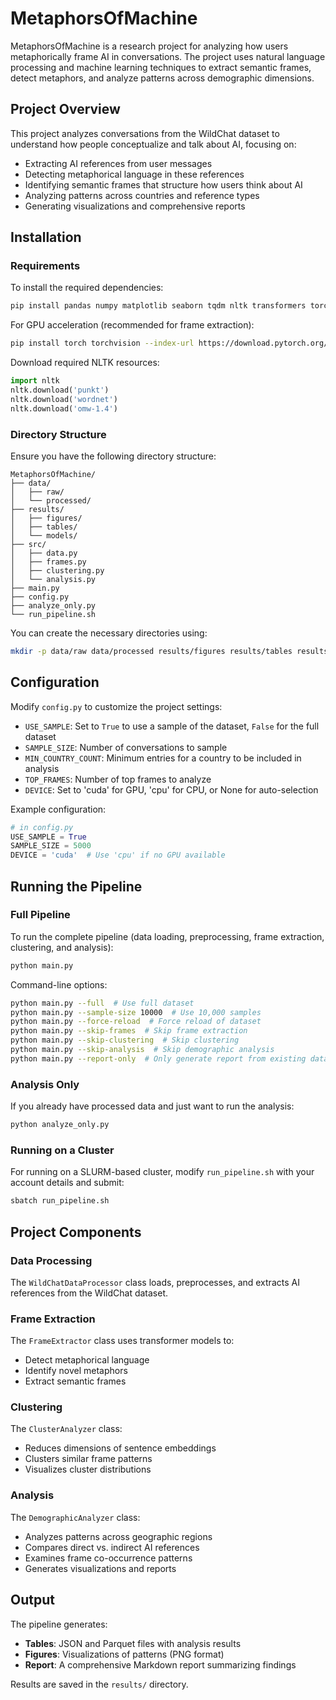 # MetaphorsOfMachine

MetaphorsOfMachine is a research project for analyzing how users metaphorically frame AI in conversations. The project uses natural language processing and machine learning techniques to extract semantic frames, detect metaphors, and analyze patterns across demographic dimensions.

## Project Overview

This project analyzes conversations from the WildChat dataset to understand how people conceptualize and talk about AI, focusing on:

- Extracting AI references from user messages
- Detecting metaphorical language in these references
- Identifying semantic frames that structure how users think about AI
- Analyzing patterns across countries and reference types
- Generating visualizations and comprehensive reports

## Installation

### Requirements

To install the required dependencies:

```bash
pip install pandas numpy matplotlib seaborn tqdm nltk transformers torch torchvision sklearn datasets plotly wordcloud joblib
```

For GPU acceleration (recommended for frame extraction):

```bash
pip install torch torchvision --index-url https://download.pytorch.org/whl/cu118
```

Download required NLTK resources:

```python
import nltk
nltk.download('punkt')
nltk.download('wordnet')
nltk.download('omw-1.4')
```

### Directory Structure

Ensure you have the following directory structure:

```
MetaphorsOfMachine/
├── data/
│   ├── raw/
│   └── processed/
├── results/
│   ├── figures/
│   ├── tables/
│   └── models/
├── src/
│   ├── data.py
│   ├── frames.py
│   ├── clustering.py
│   └── analysis.py
├── main.py
├── config.py
├── analyze_only.py
└── run_pipeline.sh
```

You can create the necessary directories using:

```bash
mkdir -p data/raw data/processed results/figures results/tables results/models
```

## Configuration

Modify `config.py` to customize the project settings:

- `USE_SAMPLE`: Set to `True` to use a sample of the dataset, `False` for the full dataset
- `SAMPLE_SIZE`: Number of conversations to sample
- `MIN_COUNTRY_COUNT`: Minimum entries for a country to be included in analysis
- `TOP_FRAMES`: Number of top frames to analyze
- `DEVICE`: Set to 'cuda' for GPU, 'cpu' for CPU, or None for auto-selection

Example configuration:

```python
# in config.py
USE_SAMPLE = True
SAMPLE_SIZE = 5000
DEVICE = 'cuda'  # Use 'cpu' if no GPU available
```

## Running the Pipeline

### Full Pipeline

To run the complete pipeline (data loading, preprocessing, frame extraction, clustering, and analysis):

```bash
python main.py
```

Command-line options:

```bash
python main.py --full  # Use full dataset
python main.py --sample-size 10000  # Use 10,000 samples
python main.py --force-reload  # Force reload of dataset
python main.py --skip-frames  # Skip frame extraction
python main.py --skip-clustering  # Skip clustering
python main.py --skip-analysis  # Skip demographic analysis
python main.py --report-only  # Only generate report from existing data
```

### Analysis Only

If you already have processed data and just want to run the analysis:

```bash
python analyze_only.py
```

### Running on a Cluster

For running on a SLURM-based cluster, modify `run_pipeline.sh` with your account details and submit:

```bash
sbatch run_pipeline.sh
```

## Project Components

### Data Processing

The `WildChatDataProcessor` class loads, preprocesses, and extracts AI references from the WildChat dataset.

### Frame Extraction

The `FrameExtractor` class uses transformer models to:
- Detect metaphorical language
- Identify novel metaphors
- Extract semantic frames

### Clustering

The `ClusterAnalyzer` class:
- Reduces dimensions of sentence embeddings
- Clusters similar frame patterns
- Visualizes cluster distributions

### Analysis

The `DemographicAnalyzer` class:
- Analyzes patterns across geographic regions
- Compares direct vs. indirect AI references
- Examines frame co-occurrence patterns
- Generates visualizations and reports

## Output

The pipeline generates:

- **Tables**: JSON and Parquet files with analysis results
- **Figures**: Visualizations of patterns (PNG format)
- **Report**: A comprehensive Markdown report summarizing findings

Results are saved in the `results/` directory.